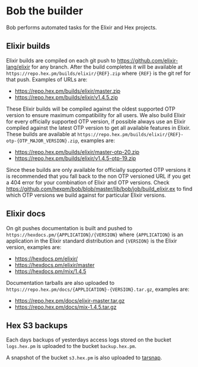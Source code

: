 # Bob the builder

Bob performs automated tasks for the Elixir and Hex projects.

## Elixir builds

Elixir builds are compiled on each git push to https://github.com/elixir-lang/elixir for any branch. After the build completes it will be available at `https://repo.hex.pm/builds/elixir/{REF}.zip` where `{REF}` is the git ref for that push. Examples of URLs are:

  * https://repo.hex.pm/builds/elixir/master.zip
  * https://repo.hex.pm/builds/elixir/v1.4.5.zip

These Elixir builds will be compiled against the oldest supported OTP version to ensure maximum compatibility for all users. We also build Elixir for every officially supported OTP version, if possible always use an Elixir compiled against the latest OTP version to get all available features in Elixir. These builds are available at `https://repo.hex.pm/builds/elixir/{REF}-otp-{OTP_MAJOR_VERSION}.zip`, examples are:

  * https://repo.hex.pm/builds/elixir/master-otp-20.zip
  * https://repo.hex.pm/builds/elixir/v1.4.5-otp-19.zip

Since these builds are only available for officially supported OTP versions it is recommended that you fall back to the non OTP versioned URL if you get a 404 error for your combination of Elixir and OTP versions. Check https://github.com/hexpm/bob/blob/master/lib/bob/job/build_elixir.ex to find which OTP versions we build against for particular Elixir versions.

## Elixir docs

On  git pushes documentation is built and pushed to `https://hexdocs.pm/{APPLICATION}/{VERSION}` where `{APPLICATION}` is an application in the Elixir standard distribution and `{VERSION}` is the Elixir version, examples are:

  * https://hexdocs.pm/elixir/
  * https://hexdocs.pm/elixir/master
  * https://hexdocs.pm/mix/1.4.5

Documentation tarballs are also uploaded to `https://repo.hex.pm/docs/{APPLICATION}-{VERSION}.tar.gz`, examples are:

  * https://repo.hex.pm/docs/elixir-master.tar.gz
  * https://repo.hex.pm/docs/mix-1.4.5.tar.gz

## Hex S3 backups

Each days backups of yesterdays access logs stored on the bucket `logs.hex.pm` is uploaded to the bucket `backup.hex.pm`.

A snapshot of the bucket `s3.hex.pm` is also uploaded to [tarsnap](https://www.tarsnap.com).
